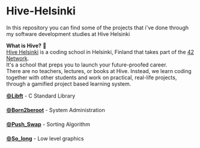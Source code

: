 # Hive-Helsinki
In this repository you can find some of the projects that i've done through my software development studies at Hive Helsinki<br />

**What is Hive?** :bee:<br />
[Hive Helsinki](https://www.hive.fi/en) is a coding school in Helsinki, Finland that takes part of the [42 Network](https://42.fr/en/homepage/).<br />
It's a school that preps you to launch your future-proofed career.<br />
There are no teachers, lectures, or books at Hive. Instead, we learn coding together with other students and work on practical, real-life projects, through a gamified project based learning system.<br />

[:green_circle:**Libft**](https://github.com/hhosri/Hive-Helsinki/tree/master/Libft) - C Standard Library<br />

[:green_circle:**Born2beroot**](https://github.com/hhosri/Hive-Helsinki/tree/master/Born2beroot) - System Administration<br />

[:green_circle:**Push_Swap**](https://github.com/hhosri/Hive-Helsinki/tree/master/push_swap) - Sorting Algorithm<br />

[:green_circle:**So_long**](https://github.com/hhosri/Hive-Helsinki/tree/master/so_long) - Low level graphics<br />

